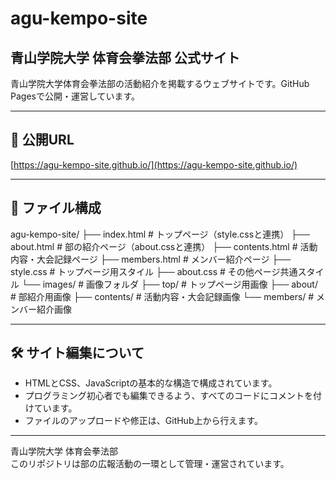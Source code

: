 # agu-kempo-site
## 青山学院大学 体育会拳法部 公式サイト
青山学院大学体育会拳法部の活動紹介を掲載するウェブサイトです。GitHub Pagesで公開・運営しています。

---

## 🔗 公開URL

[https://agu-kempo-site.github.io/](https://agu-kempo-site.github.io/)

---

## 📂 ファイル構成

agu-kempo-site/
├── index.html # トップページ（style.cssと連携）
├── about.html # 部の紹介ページ（about.cssと連携）
├── contents.html # 活動内容・大会記録ページ
├── members.html # メンバー紹介ページ
├── style.css # トップページ用スタイル
├── about.css # その他ページ共通スタイル
└── images/ # 画像フォルダ
├── top/ # トップページ用画像
├── about/ # 部紹介用画像
├── contents/ # 活動内容・大会記録画像
└── members/ # メンバー紹介画像



---

## 🛠️ サイト編集について

- HTMLとCSS、JavaScriptの基本的な構造で構成されています。
- プログラミング初心者でも編集できるよう、すべてのコードにコメントを付けています。
- ファイルのアップロードや修正は、GitHub上から行えます。

---

青山学院大学 体育会拳法部  
このリポジトリは部の広報活動の一環として管理・運営されています。  


